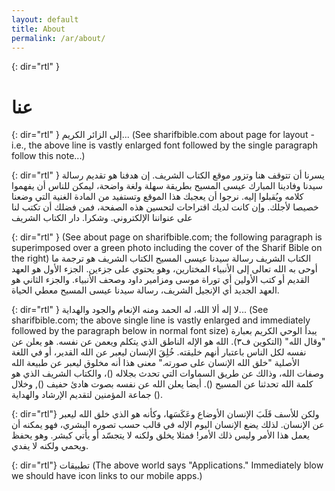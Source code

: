```yaml
---
layout: default
title: About
permalink: /ar/about/
---
```


{: dir="rtl" }
# عنا

{: dir="rtl" }
إلى الزائر الكريم...
(See sharifbible.com about page for layout - i.e., the above line is vastly enlarged font followed by the single paragraph follow this note...)

{: dir="rtl" }
يسرنا أن تتوقف هنا وتزور موقع الكتاب الشريف. إن هدفنا هو تقديم رسالة سيدنا وفادينا المبارك عيسى المسيح بطريقة سهلة ولغة واضحة، ليمكن للناس أن يفهموا كلامه ويُقبلوا إليه. نرجوا أن يعجبك هذا الموقع وتستفيد من المادة الغنية التي وضعنا خصيصا لأجلك. وإن كانت لديك اقتراحات لتحسين هذه الصفحة، فمن فضلك أن تكتب لنا على عنواننا الإلكتروني. وشكرا. دار الكتاب الشريف

{: dir="rtl" }
(See about page on sharifbible.com; the following paragraph is superimposed over a green photo including the cover of the Sharif Bible on the right)
الكتاب الشريف
رسالة سيدنا عيسى المسيح
الكتاب الشريف هو ترجمة ما أوحى به الله تعالى إلى الأنبياء المختارين، وهو يحتوي على جزءين. الجزء الأول هو العهد القديم أو كتب الأولين أي توراة موسى ومزامير داود وصحف الأنبياء. والجزء الثاني هو العهد الجديد أي الإنجيل الشريف، رسالة سيدنا عيسى المسيح معطي الحياة.

{: dir="rtl" }
لا إله ألا الله، له الحمد ومنه الإنعام والجود والهداية...
(See sharifbible.com; the above single line is vastly enlarged and immediately followed by the paragraph below in normal font size)
يبدأ الوحي الكريم بعبارة "وقال الله" (التكوين  ف٣). الله هو الإله الناطق الذي يتكلم ويعمن عن نفسه. هو يعلن عن نفسه لكل الناس باعتبار أنهم خليقته.
خُلِقَ الإنسان ليعبر عن الله القدير، أو في اللغة الأصلية "خلق الله الإنسان على صورته." معنى هذا أنه مخلوق ليعبر عن طبيعة الله وصفات الله، وذالك عن طريق السماوات التي تحدث بجلاله ()، والكتاب الشريف الذي هو كلمة الله تحدثنا عن المسيح (). أيضا يعلن الله عن نفسه بصوت هادئ حفيف (), وخلال جماعة المؤمنين لتقديم الإرشاد والهداية ().

{: dir="rtl"}
 ولكن للأسف قَلَبَ الإنسان الأوضاع وعَكَسَها، وكأنه هو الذي خلق الله ليعبر عن الإنسان. لذلك يضع الإنسان اليوم الإله في قالب حسب تصوره البشري، فهو يمكنه أن يعمل هذا الأمر وليس ذلك الأمر! فمثلا يخلق ولكنه لا يتجسّد أو يأتي كبشر. وهو يحفظ ويحمي ولكنه لا يفدي.

{: dir="rtl"}
تطبيقات
(The above world says "Applications." Immediately blow we should have icon links to our mobile apps.)
